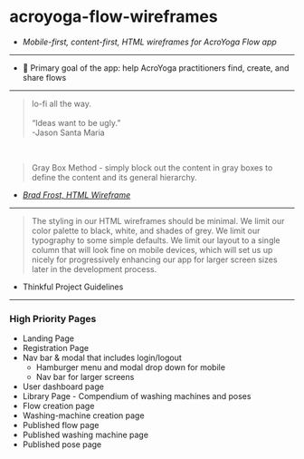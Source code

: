 # acroyoga-flow-wireframes
- _Mobile-first, content-first, HTML wireframes for AcroYoga Flow app_

---
- 🎯 Primary goal of the app: help AcroYoga practitioners find, create, and share flows

----
<blockquote>
    lo-fi all the way.  <br /><br />
    “Ideas want to be ugly.” <br />
    -Jason Santa Maria
</blockquote>
<br />
<blockquote>
Gray Box Method - simply block out the content in gray boxes to define the content and its general hierarchy.
</blockquote>

- _[Brad Frost, HTML Wireframe](https://bradfrost.com/blog/post/html-wireframes/)_

----
<blockquote>The styling in our HTML wireframes should be minimal. We limit our color palette to black, white, and shades of grey. We limit our typography to some simple defaults. We limit our layout to a single column that will look fine on mobile devices, which will set us up nicely for progressively enhancing our app for larger screen sizes later in the development process.</blockquote>

- Thinkful Project Guidelines

----

### High Priority Pages
- Landing Page
- Registration Page
- Nav bar & modal that includes login/logout
  - Hamburger menu and modal drop down for mobile
  - Nav bar for larger screens
- User dashboard page
- Library Page - Compendium of washing machines and poses
- Flow creation page
- Washing-machine creation page
- Published flow page
- Published washing machine page
- Published pose page